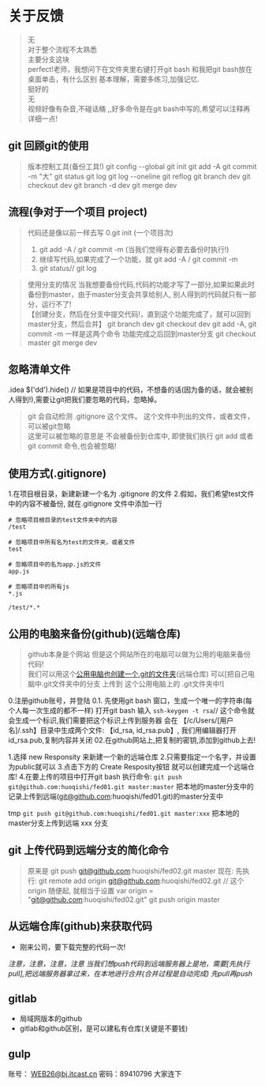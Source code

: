 # 关于反馈
> 无  
> 对于整个流程不太熟悉  
> 主要分支这块  
> perfect!老师，我想问下在文件夹里右键打开git bash 和我把git bash放在桌面单击，有什么区别
> 基本理解，需要多练习,加强记忆.  
> 挺好的  
> 无  
> 视频好像有杂音,不碰话桶 ,,好多命令是在git bash中写的,希望可以注释再详细一点!

## git 回顾git的使用
> 版本控制工具(备份工具!)  git config --global 
git init
git add -A
git commit -m "大"
git status
git log
git log --oneline
git reflog
git branch dev
git checkout dev
git branch -d dev
git merge dev


## 流程(争对于一个项目 project)
> 代码还是像以前一样去写
> 0.git init (一个项目次)
> 1. git add -A / git commit -m (当我们觉得有必要去备份时执行!)
> 2. 继续写代码,如果完成了一个功能，就 git add -A / git commit -m
> 3. git status//  git log

> 使用分支的情况
> 当我想要备份代码,代码的功能才写了一部分,如果如果此时备份到master，由于master分支会共享给别人,
> 别人得到的代码就只有一部分，运行不了!  
> 【创建分支，然后在分支中提交代码!，直到这个功能完成了，就可以回到master分支，然后合并】
> git branch dev
> git checkout dev
> git add -A, git commit -m 一样是这两个命令
> 功能完成之后回到master分支
> git checkout master
> git merge dev

## 忽略清单文件 
.idea  $('dd').hide()
// 如果是项目中的代码，不想备的话(因为备的话，就会被别人得到!),需要让git把我们要忽略的代码，忽略掉。
> git 会自动检测 .gitignore 这个文件。
> 这个文件中列出的文件，或者文件，可以被git忽略  
> 这里可以被忽略的意思是 不会被备份到仓库中, 即使我们执行 git add 或者 git commit 命令,也会被忽略!

## 使用方式(.gitignore)
1.在项目根目录，新建新建一个名为 .gitignore 的文件
2.假如，我们希望test文件中的内容不被备份, 就在.gitignore 文件中添加一行
```
# 忽略项目根目录的test文件夹中的内容
/test

# 忽略项目中所有名为test的文件夹，或者文件
test

# 忽略项目中的名为app.js的文件
app.js

# 忽略项目中的所有js
*.js

/test/*.*
```

## 公用的电脑来备份(github)(远端仓库)
> github本身是个网站 
> 但是这个网站所在的电脑可以做为公用的电脑来备份代码!  
> 我们可以用这个[公用电脑也创建一个.git的文件夹](就是创建一个仓库)(远端仓库)
> 可以[把自己电脑中.git文件夹中的分支 上传到 这个公用电脑上的 .git文件夹中!]

0.注册github账号，并登陆
0.1. 先使用git bash 窗口，生成一个唯一的字符串(每个人每一次生成的都不一样)
打开git bash 输入 `ssh-keygen -t rsa`// 这个命令就会生成一个标识,我们需要把这个标识上传到服务器
会在 【/c/Users/[用户名]/.ssh】目录中生成两个文件: 
【id_rsa, id_rsa.pub】, 我们用编辑器打开id_rsa.pub,复制内容并关闭
02.在github网站上,把复制的密钥,添加到github上去!

1.选择 new Responsity 来新建一个新的远端仓库
2.只需要指定一个名字，并设置为public就可以
3.点击下方的 Create Resposity按钮 就可以创建完成一个远端仓库!
4.在要上传的项目中打开git bash 执行命令: 
`git push git@github.com:huoqishi/fed01.git master:master`
把本地的master分支中的记录上传到远端(git@github.com:huoqishi/fed01.git)的master分支中

tmp
`git push git@github.com:huoqishi/fed01.git master:xxx`
把本地的master分支上传到远端 xxx 分支


## git 上传代码到远端分支的简化命令
> 原来是 git push git@github.com:huoqishi/fed02.git master
> 现在: 
先执行:  git remote add origin git@github.com:huoqishi/fed02.git
// 这个origin 随便起, 就相当于设置 var origin = "git@github.com:huoqishi/fed02.git"
git push origin master

<!--java javascript-->

## 从远端仓库(github)来获取代码
- 刚来公司，要下载完整的代码一次!

*注意，注意，注意，注意*
*当我们想push代码到远端服务器上是地，需要[先执行pull],把远端服务器拿过来，在本地进行合并(合并过程是自动完成)*
*先pull再push*

## gitlab
- 局域网版本的github
- gitlab和github区别，是可以建私有仓库(关键是不要钱)



## gulp


<!--function hello () {
 // ...
}

function hello(){

}
function hello(){ console.log(1)}
-->















账号：  WEB26@bj.itcast.cn   密码：89410796    大家连下